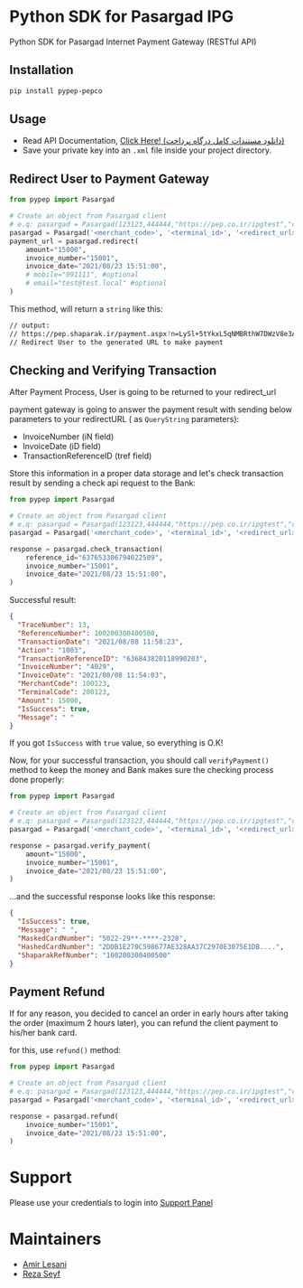 # Python SDK for Pasargad IPG

Python SDK for Pasargad Internet Payment Gateway (RESTful API)

## Installation

```bash
pip install pypep-pepco
```

## Usage

- Read API
  Documentation, [Click Here! (دانلود مستندات کامل درگاه پرداخت)](https://www.pep.co.ir/wp-content/uploads/2019/06/1-__PEP_IPG_REST-13971020.Ver3_.00.pdf)
- Save your private key into an `.xml` file inside your project directory.

## Redirect User to Payment Gateway

```python
from pypep import Pasargad

# Create an object from Pasargad client
# e.q: pasargad = Pasargad(123123,444444,"https://pep.co.ir/ipgtest","cert.xml")
pasargad = Pasargad('<merchant_code>', '<terminal_id>', '<redirect_url>', '<certification_file>')
payment_url = pasargad.redirect(
    amount="15000",
    invoice_number="15001",
    invoice_date="2021/08/23 15:51:00",
    # mobile="091111", #optional
    # email="test@test.local" #optional
)
```

This method, will return a `string` like this:

```bash
// output:
// https://pep.shaparak.ir/payment.aspx?n=LySl+5tYkxL5qNMBRthW7DWzV8e3ALnTJUqiCS0V/io=
// Redirect User to the generated URL to make payment
```

## Checking and Verifying Transaction

After Payment Process, User is going to be returned to your redirect_url

payment gateway is going to answer the payment result with sending below parameters to your redirectURL (
as `QueryString` parameters):

- InvoiceNumber (iN field)
- InvoiceDate (iD field)
- TransactionReferenceID (tref field)

Store this information in a proper data storage and let's check transaction result by sending a check api request to the
Bank:

```python
from pypep import Pasargad

# Create an object from Pasargad client
# e.q: pasargad = Pasargad(123123,444444,"https://pep.co.ir/ipgtest","cert.xml")
pasargad = Pasargad('<merchant_code>', '<terminal_id>', '<redirect_url>', '<certification_file>')

response = pasargad.check_transaction(
    reference_id="637653306794022509",
    invoice_number="15001",
    invoice_date="2021/08/23 15:51:00",
)
```

Successful result:

```json
{
  "TraceNumber": 13,
  "ReferenceNumber": 100200300400500,
  "TransactionDate": "2021/08/08 11:58:23",
  "Action": "1003",
  "TransactionReferenceID": "636843820118990203",
  "InvoiceNumber": "4029",
  "InvoiceDate": "2021/08/08 11:54:03",
  "MerchantCode": 100123,
  "TerminalCode": 200123,
  "Amount": 15000,
  "IsSuccess": true,
  "Message": " "
}
```

If you got `IsSuccess` with `true` value, so everything is O.K!

Now, for your successful transaction, you should call `verifyPayment()` method to keep the money and Bank makes sure the
checking process done properly:

```python
from pypep import Pasargad

# Create an object from Pasargad client
# e.q: pasargad = Pasargad(123123,444444,"https://pep.co.ir/ipgtest","cert.xml")
pasargad = Pasargad('<merchant_code>', '<terminal_id>', '<redirect_url>', '<certification_file>')

response = pasargad.verify_payment(
    amount="15000",
    invoice_number="15001",
    invoice_date="2021/08/23 15:51:00",
)
```

...and the successful response looks like this response:

```json
{
  "IsSuccess": true,
  "Message": " ",
  "MaskedCardNumber": "5022-29**-****-2328",
  "HashedCardNumber": "2DDB1E270C598677AE328AA37C2970E3075E1DB....",
  "ShaparakRefNumber": "100200300400500"
}
```

## Payment Refund

If for any reason, you decided to cancel an order in early hours after taking the order (maximum 2 hours later), you can
refund the client payment to his/her bank card.

for this, use `refund()` method:

```python
from pypep import Pasargad

# Create an object from Pasargad client
# e.q: pasargad = Pasargad(123123,444444,"https://pep.co.ir/ipgtest","cert.xml")
pasargad = Pasargad('<merchant_code>', '<terminal_id>', '<redirect_url>', '<certification_file>')

response = pasargad.refund(
    invoice_number="15001",
    invoice_date="2021/08/23 15:51:00",
)
```

# Support

Please use your credentials to login into [Support Panel](https://my.pep.co.ir)

# Maintainers
 - [Amir Lesani](https://github.com/xenups) 
 - [Reza Seyf](https://github.com/rseyf)
